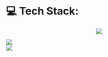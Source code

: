 <h1 align="center">
    <img src="https://readme-typing-svg.herokuapp.com/?font=Righteous&size=35&center=true&vCenter=true&width=500&height=70&duration=4000&lines=Hi+There!+👋;+I'm+Marcos+Portales!;"  alt=""/>
</h1>

<br/>

# 💻 Tech Stack:
<div align="center">
  <img src="https://skillicons.dev/icons?i=next,react,astro,angular,vue,node,express,tailwind,javascript,typescript,html,css,spring,java,flutter,dart,postgres,mysql,docker,git,github,neovim" />
</div>

![](https://github-readme-stats.vercel.app/api?username=marcosportales&theme=tokyonight&hide_border=false&include_all_commits=true&count_private=true)<br/>
![](https://github-readme-streak-stats.herokuapp.com/?user=marcosportales&theme=tokyonight&hide_border=false)<br/>
